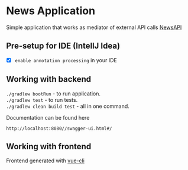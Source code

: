# News Application

Simple application that works as mediator of external API calls [NewsAPI](https://newsapi.org/docs/endpoints/top-headlines)

## Pre-setup for IDE (IntellJ Idea)
- [x] `enable annotation processing` in your IDE

## Working with backend

`./gradlew bootRun` - to run application. <BR>
`./gradlew test` - to run tests. <BR>
`./gradlew clean build test` - all in one command. <BR>

Documentation can be found here
```
http://localhost:8080//swagger-ui.html#/
```


## Working with frontend

Frontend generated with [vue-cli](https://cli.vuejs.org/guide/creating-a-project.html#vue-create)



